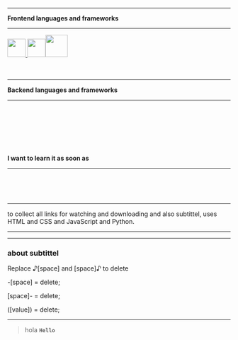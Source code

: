 ____
__Frontend languages and frameworks__
____
<a href="https://www.w3schools.com/"><img style="width: 41px;" src="https://cdn.iconscout.com/icon/free/png-512/html-2752158-2284975.png?f=avif&w=512"/> <img style="width: 41px;" src="https://cdn.iconscout.com/icon/free/png-512/css3-11-1175239.png?f=avif&w=512"/><img style="width: 50px;" src="https://cdn.iconscout.com/icon/free/png-512/javascript-2038874-1720087.png?f=avif&w=512"/> </a>
<br/>
<br/>
<br/>
____
__Backend languages and frameworks__
____
<a href="https://www.w3schools.com/"> </a>
<br/>
<br/>
<br/>
----
__I want to learn it as soon as__
____
<a href="https://www.w3schools.com/"> </a>
<br/>
<br/>
<br/>
____
to collect all links for watching and downloading and also subtittel, uses HTML and CSS and JavaScript and Python. 

----




----
### about subtittel

Replace ♪[space] and [space]♪ to delete

-[space] = delete;

[space]- = delete;

([value]) = delete;

____

> hola
__`Hello`__
